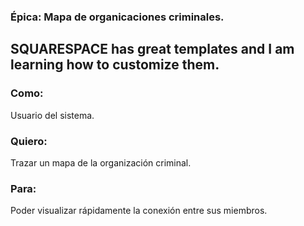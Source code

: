 ### Épica: <span>Mapa de organicaciones criminales. </span>
## SQUARESPACE <span>has great templates and I am learning how to customize them.</span>

<h3>Como:</h3> Usuario del sistema. 

<h3>Quiero:</h3> Trazar un mapa de la organización criminal.

<h3>Para:</h3> Poder visualizar rápidamente la conexión entre sus miembros.
